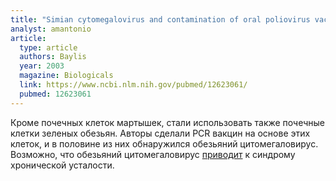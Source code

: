 ```yaml
---
title: "Simian cytomegalovirus and contamination of oral poliovirus vaccines"
analyst: amantonio
article:
  type: article
  authors: Baylis
  year: 2003
  magazine: Biologicals
  link: https://www.ncbi.nlm.nih.gov/pubmed/12623061/
  pubmed: 12623061
---
```


Кроме почечных клеток мартышек, стали использовать также почечные клетки зеленых обезьян. Авторы сделали PCR вакцин на основе этих клеток, и в половине из них обнаружился обезьяний цитомегаловирус.
Возможно, что обезьяний цитомегаловирус [приводит](https://www.ncbi.nlm.nih.gov/pubmed/15566831) к синдрому хронической усталости.

